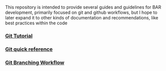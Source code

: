 This repository is intended to provide several guides and guidelines for BAR development, primarily focused on git and github workflows, but I hope to later expand it to other kinds of documentation and recommendations, like best practices within the code

### [Git Tutorial](git-tutorial.md)

### [Git quick reference](git-reference.md)

### [Git Branching Workflow](git-branching-workflow.md)